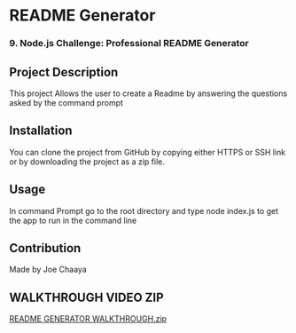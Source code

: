 # README Generator

### 9. Node.js Challenge: Professional README Generator


## Project Description
This project Allows the user to create a Readme by answering the questions asked by the command prompt

## Installation
You can clone the project from GitHub by copying either HTTPS or SSH link or by downloading the project as a zip file. 

## Usage
In command Prompt go to the root directory and type node index.js to get the app to run in the command line


 ## Contribution
Made by Joe Chaaya

## WALKTHROUGH VIDEO ZIP
[README GENERATOR WALKTHROUGH.zip](https://github.com/joechaaya/Professional-ReadMe-Generator/files/9128664/README.GENERATOR.WALKTHROUGH.zip)
